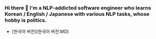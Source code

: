 ### Hi there 👋 I'm a NLP-addicted software engineer who learns Korean / English / Japanese with various NLP tasks, whose hobby is politics.

* [한국어 버전](한국어 버전.MD)

<!--
**combacsa/combacsa** is a ✨ _special_ ✨ repository because its `README.md` (this file) appears on your GitHub profile.

Here are some ideas to get you started:

- 🔭 I’m currently working on ...
- 🌱 I’m currently learning ...
- 👯 I’m looking to collaborate on ...
- 🤔 I’m looking for help with ...
- 💬 Ask me about ...
- 📫 How to reach me: ...
- 😄 Pronouns: ...
- ⚡ Fun fact: ...
-->
